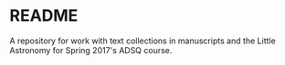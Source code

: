 # README

A repository for work with text collections in manuscripts and the Little Astronomy for Spring 2017's ADSQ course.
